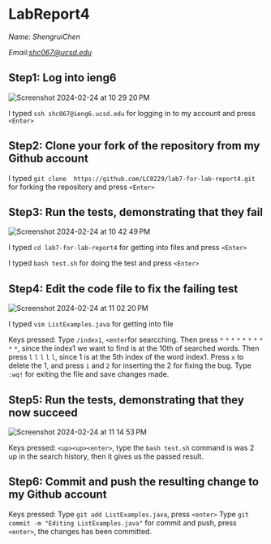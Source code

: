 # LabReport4

 *Name: ShengruiChen*
 
 *Email:shc067@ucsd.edu*

 ## Step1: Log into ieng6
 ![Screenshot 2024-02-24 at 10 29 20 PM](https://github.com/LC0229/cse15l-lab-reports/assets/156004283/047780f5-09e0-4984-9ddd-404d40e96f62)

I typed `ssh shc067@ieng6.ucsd.edu` for logging in to my account and press `<Enter>`

## Step2: Clone your fork of the repository from my  Github account



I typed `git clone  https://github.com/LC0229/lab7-for-lab-report4.git` for forking the repository and press `<Enter>`

## Step3: Run the tests, demonstrating that they fail
![Screenshot 2024-02-24 at 10 42 49 PM](https://github.com/LC0229/cse15l-lab-reports/assets/156004283/609ad44e-e021-4c1b-beb7-9c9a2f7c9f29)

I typed `cd lab7-for-lab-report4` for getting into files and press `<Enter>`

I typed `bash test.sh` for doing the test and press `<Enter>`


## Step4: Edit the code file to fix the failing test
![Screenshot 2024-02-24 at 11 02 20 PM](https://github.com/LC0229/cse15l-lab-reports/assets/156004283/3efa874c-4985-476b-bfd8-cfa34cdd4b7a)

I typed `vim ListExamples.java` for getting into file 

Keys pressed: Type `/index1`, `<enter`for searcching. Then press `*` `*` `*` `*` `*` `*` `*` `*` `*` `*`, since the index1 we want to find is at the 10th of searched words. Then press `l` `l` `l` `l` `l`, since 1 is at the 5th index of the word index1. Press `x` to delete the 1, and press `i` and `2` for inserting the 2 for fixing the bug. Type `:wq!` for exiting the file and save changes made.

## Step5: Run the tests, demonstrating that they now succeed
![Screenshot 2024-02-24 at 11 14 53 PM](https://github.com/LC0229/cse15l-lab-reports/assets/156004283/0c98fc4e-8d20-4304-8557-7b3df356de93)

Keys pressed: `<up><up><enter>`, type the `bash test.sh` command is was 2 up in the search history, then it gives us the passed result.

## Step6: Commit and push the resulting change to my Github account


Keys pressed: 
Type `git add ListExamples.java`, press `<enter>`
Type `git commit -m "Editing ListExamples.java"` for commit and push, press `<enter>`, the changes has been committed.





